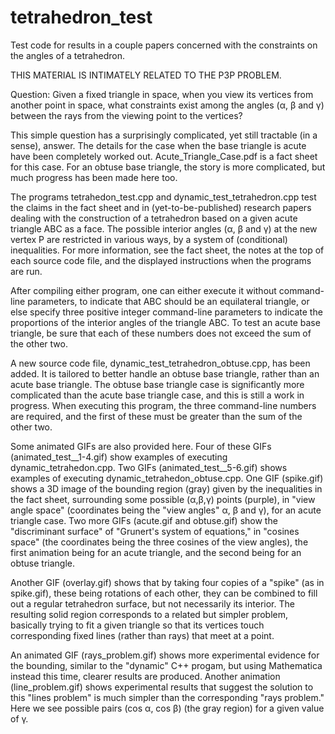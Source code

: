 # tetrahedron_test

Test code for results in a couple papers concerned with the constraints on the angles of a tetrahedron. 

THIS MATERIAL IS INTIMATELY RELATED TO THE P3P PROBLEM.

Question: Given a fixed triangle in space, when you view its vertices from another point in space, what constraints exist among the angles (α, β and γ) between the rays from the viewing point to the vertices?

This simple question has a surprisingly complicated, yet still tractable (in a sense), answer. The details for the case when the base triangle is acute have been completely worked out. Acute_Triangle_Case.pdf is a fact sheet for this case. For an obtuse base triangle, the story is more complicated, but much progress has been made here too.

The programs tetrahedon_test.cpp and dynamic_test_tetrahedron.cpp test the claims in the fact sheet and in (yet-to-be-published) research papers dealing with the construction of a tetrahedron based on a given acute triangle ABC as a face. The possible interior angles (α, β and γ) at the new vertex P are restricted in various ways, by a system of (conditional) inequalities. For more information, see the fact sheet, the notes at the top of each source code file, and the displayed instructions when the programs are run.

After compiling either program, one can either execute it without command-line parameters, to indicate that ABC should be an equilateral triangle, or else specify three positive integer command-line parameters to indicate the proportions of the interior angles of the triangle ABC. To test an acute base triangle, be sure that each of these numbers does not exceed the sum of the other two. 

A new source code file, dynamic_test_tetrahedron_obtuse.cpp, has been added. It is tailored to better handle an obtuse base triangle, rather than an acute base triangle. The obtuse base triangle case is significantly more complicated than the acute base triangle case, and this is still a work in progress. When executing this program, the three command-line numbers are required, and the first of these must be greater than the sum of the other two. 

Some animated GIFs are also provided here. Four of these GIFs (animated_test__1-4.gif) show examples of executing dynamic_tetrahedon.cpp. Two GIFs (animated_test__5-6.gif) shows examples of executing dynamic_tetrahedon_obtuse.cpp. One GIF (spike.gif) shows a 3D image of the bounding region (gray) given by the inequalities in the fact sheet, surrounding some possible (α,β,γ) points (purple), in "view angle space" (coordinates being the "view angles" α, β and γ), for an acute triangle case. Two more GIFs (acute.gif and obtuse.gif) show the "discriminant surface" of "Grunert's system of equations," in "cosines space" (the coordinates being the three cosines of the view angles), the first animation being for an acute triangle, and the second being for an obtuse triangle. 

Another GIF (overlay.gif) shows that by taking four copies of a "spike" (as in spike.gif), these being rotations of each other, they can be combined to fill out a regular tetrahedron surface, but not necessarily its interior. The resulting solid region corresponds to a related but simpler problem, basically trying to fit a given triangle so that its vertices touch corresponding fixed lines (rather than rays) that meet at a point. 

An animated GIF (rays_problem.gif) shows more experimental evidence for the bounding, similar to the "dynamic" C++ progam, but using Mathematica instead this time, clearer results are produced. Another animation (line_problem.gif) shows experimental results that suggest the solution to this "lines problem" is much simpler than the corresponding "rays problem." Here we see possible pairs (cos α, cos β) (the gray region) for a given value of γ. 
